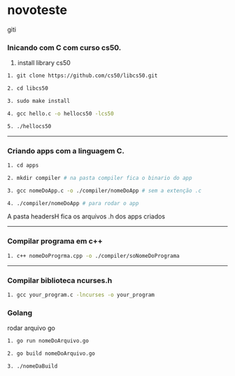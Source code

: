 # novoteste
giti

### Inicando com C com curso cs50.
1. install library cs50
```bash
1. git clone https://github.com/cs50/libcs50.git

2. cd libcs50

3. sudo make install

4. gcc hello.c -o hellocs50 -lcs50

5. ./hellocs50
```
<hr>

### Criando apps com a linguagem C.
```bash
1. cd apps

2. mkdir compiler # na pasta compiler fica o binario do app

3. gcc nomeDoApp.c -o ./compiler/nomeDoApp # sem a extenção .c

4. ./compiler/nomeDoApp # para rodar o app
```
A pasta headersH fica os arquivos .h dos apps criados

<hr>

### Compilar programa em c++ 
```bash
1. c++ nomeDoProgrma.cpp -o ./compiler/soNomeDoPrograma
```
<hr>

### Compilar biblioteca ncurses.h
```bash
1. gcc your_program.c -lncurses -o your_program
```

### Golang
rodar arquivo go
```bash
1. go run nomeDoArquivo.go

2. go build nomeDoArquivo.go

3. ./nomeDaBuild
```